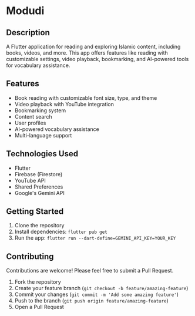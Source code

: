# Modudi

## Description
A Flutter application for reading and exploring Islamic content, including books, videos, and more. This app offers features like reading with customizable settings, video playback, bookmarking, and AI-powered tools for vocabulary assistance.

## Features
- Book reading with customizable font size, type, and theme
- Video playback with YouTube integration
- Bookmarking system
- Content search
- User profiles
- AI-powered vocabulary assistance
- Multi-language support

## Technologies Used
- Flutter
- Firebase (Firestore)
- YouTube API
- Shared Preferences
- Google's Gemini API

## Getting Started
1. Clone the repository
2. Install dependencies: `flutter pub get`
3. Run the app: `flutter run --dart-define=GEMINI_API_KEY=YOUR_KEY`

## Contributing
Contributions are welcome! Please feel free to submit a Pull Request.

1. Fork the repository
2. Create your feature branch (`git checkout -b feature/amazing-feature`)
3. Commit your changes (`git commit -m 'Add some amazing feature'`)
4. Push to the branch (`git push origin feature/amazing-feature`)
5. Open a Pull Request
